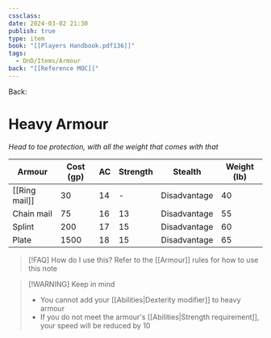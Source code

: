 ```yaml
---
cssclass: 
date: 2024-03-02 21:30
publish: true
type: item
book: "[[Players Handbook.pdf136]]"
tags:
  - DnD/Items/Armour
back: "[[Reference MOC]]"
---
```

Back: 
# Heavy Armour
*Head to toe protection, with all the weight that comes with that*

| Armour        | Cost (gp) | AC  | Strength | Stealth      | Weight (lb) |
| ------------- | --------- | --- | -------- | ------------ | ----------- |
| [[Ring mail]] | 30        | 14  | -        | Disadvantage | 40          |
| Chain mail    | 75        | 16  | 13       | Disadvantage | 55          |
| Splint        | 200       | 17  | 15       | Disadvantage | 60          |
| Plate         | 1500      | 18  | 15       | Disadvantage | 65          |

> [!FAQ] How do I use this? 
> Refer to the [[Armour]] rules for how to use this note

> [!WARNING] Keep in mind
> - You cannot add your [[Abilities|Dexterity modifier]] to heavy armour
> - If you do not meet the armour's [[Abilities|Strength requirement]], your speed will be reduced by 10
